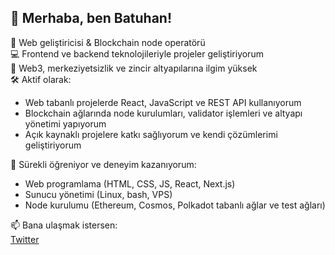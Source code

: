 ## 👋 Merhaba, ben Batuhan!

🎯 Web geliştiricisi & Blockchain node operatörü  
💻 Frontend ve backend teknolojileriyle projeler geliştiriyorum  
🔗 Web3, merkeziyetsizlik ve zincir altyapılarına ilgim yüksek  
🛠️ Aktif olarak:  
- Web tabanlı projelerde React, JavaScript ve REST API kullanıyorum  
- Blockchain ağlarında node kurulumları, validator işlemleri ve altyapı yönetimi yapıyorum  
- Açık kaynaklı projelere katkı sağlıyorum ve kendi çözümlerimi geliştiriyorum  
  
🌱 Sürekli öğreniyor ve deneyim kazanıyorum:  
- Web programlama (HTML, CSS, JS, React, Next.js)  
- Sunucu yönetimi (Linux, bash, VPS)  
- Node kurulumu (Ethereum, Cosmos, Polkadot tabanlı ağlar ve test ağları)  

📫 Bana ulaşmak istersen:   
[Twitter](https://twitter.com/Ba2Hancryp) 
